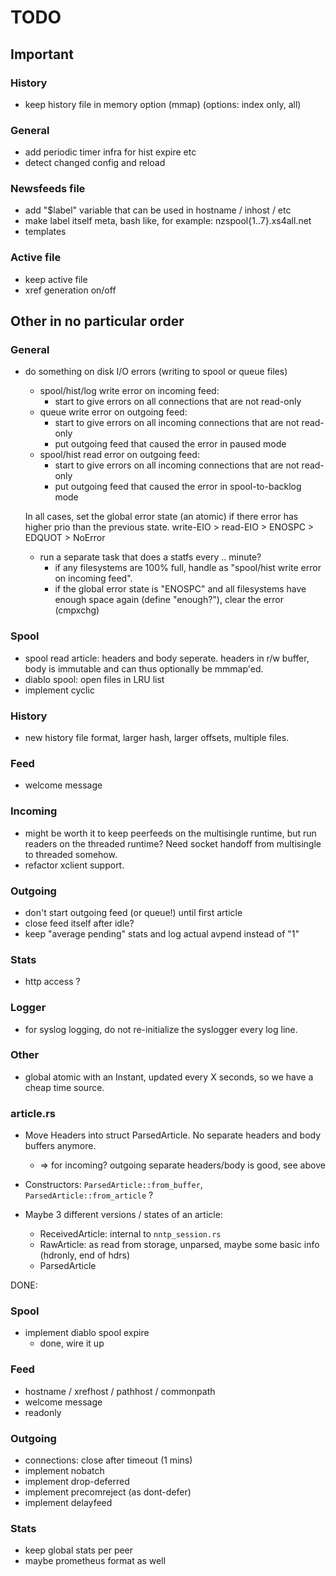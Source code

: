 
# TODO

## Important

### History
- keep history file in memory option (mmap) (options: index only, all)

### General
- add periodic timer infra for hist expire etc
- detect changed config and reload

### Newsfeeds file
- add "$label" variable that can be used in hostname / inhost / etc
- make label itself meta, bash like, for example: nzspool{1..7}.xs4all.net
- templates

### Active file
- keep active file
- xref generation on/off

## Other in no particular order

### General

- do something on disk I/O errors (writing to spool or queue files)
  + spool/hist/log write error on incoming feed:
    - start to give errors on all connections that are not read-only
  + queue write error on outgoing feed:
    - start to give errors on all incoming connections that are not read-only
    - put outgoing feed that caused the error in paused mode
  + spool/hist read error on outgoing feed:
    - start to give errors on all incoming connections that are not read-only
    - put outgoing feed that caused the error in spool-to-backlog mode

  In all cases, set the global error state (an atomic) if there error has
  higher prio than the previous state. write-EIO > read-EIO > ENOSPC > EDQUOT > NoError

  + run a separate task that does a statfs every .. minute?
    - if any filesystems are 100% full, handle as "spool/hist write error on incoming feed".
    - if the global error state is "ENOSPC" and all filesystems have
      enough space again (define "enough?"), clear the error (cmpxchg)

### Spool
- spool read article: headers and body seperate. headers in r/w buffer,
  body is immutable and can thus optionally be mmmap'ed.
- diablo spool: open files in LRU list
- implement cyclic

### History
- new history file format, larger hash, larger offsets, multiple files.

### Feed
- welcome message

### Incoming
- might be worth it to keep peerfeeds on the multisingle runtime,
  but run readers on the threaded runtime? Need socket handoff
  from multisingle to threaded somehow.
- refactor xclient support.

### Outgoing
- don't start outgoing feed (or queue!) until first article
- close feed itself after idle?
- keep "average pending" stats and log actual avpend instead of "1"

### Stats
- http access ?

### Logger
- for syslog logging, do not re-initialize the syslogger every log line.

### Other

- global atomic with an Instant, updated every X seconds, so we have a cheap time source.

### article.rs

- Move Headers into struct ParsedArticle. No separate headers and body buffers anymore.
  + => for incoming? outgoing separate headers/body is good, see above
- Constructors: `ParsedArticle::from_buffer`, `ParsedArticle::from_article` ?

- Maybe 3 different versions / states of an article:
  - ReceivedArticle: internal to `nntp_session.rs`
  - RawArticle: as read from storage, unparsed, maybe some basic info (hdronly, end of hdrs)
  - ParsedArticle

DONE:

### Spool

- implement diablo spool expire
  + done, wire it up

### Feed

- hostname / xrefhost / pathhost / commonpath
- welcome message
- readonly

### Outgoing
- connections: close after timeout (1 mins)
- implement nobatch
- implement drop-deferred
- implement precomreject (as dont-defer)
- implement delayfeed

### Stats
- keep global stats per peer
- maybe prometheus format as well
